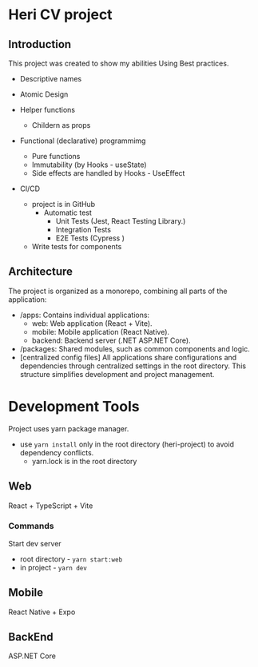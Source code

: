 # Heri CV project

## Introduction

This project was created to show my abilities
Using Best practices.

- Descriptive names
- Atomic Design
- Helper functions
  - Childern as props
- Functional (declarative) programmimg

  - Pure functions
  - Immutability (by Hooks - useState)
  - Side effects are handled by Hooks - UseEffect

- CI/CD
  - project is in GitHub
    - Automatic test
      - Unit Tests (Jest, React Testing Library.)
      - Integration Tests
      - E2E Tests (Cypress )
  - Write tests for components

## Architecture

The project is organized as a monorepo, combining all parts of the application:

- /apps: Contains individual applications:
  - web: Web application (React + Vite).
  - mobile: Mobile application (React Native).
  - backend: Backend server (.NET ASP.NET Core).
- /packages: Shared modules, such as common components and logic.
- [centralized config files]
  All applications share configurations and dependencies through centralized settings in the root directory. This structure simplifies development and project management.

# Development Tools

Project uses yarn package manager.

- use `yarn install` only in the root directory (heri-project) to avoid dependency conflicts.
  - yarn.lock is in the root directory

## Web

React + TypeScript + Vite

### Commands

Start dev server

- root directory - `yarn start:web`
- in project - `yarn dev`

## Mobile

React Native + Expo

## BackEnd

ASP.NET Core
